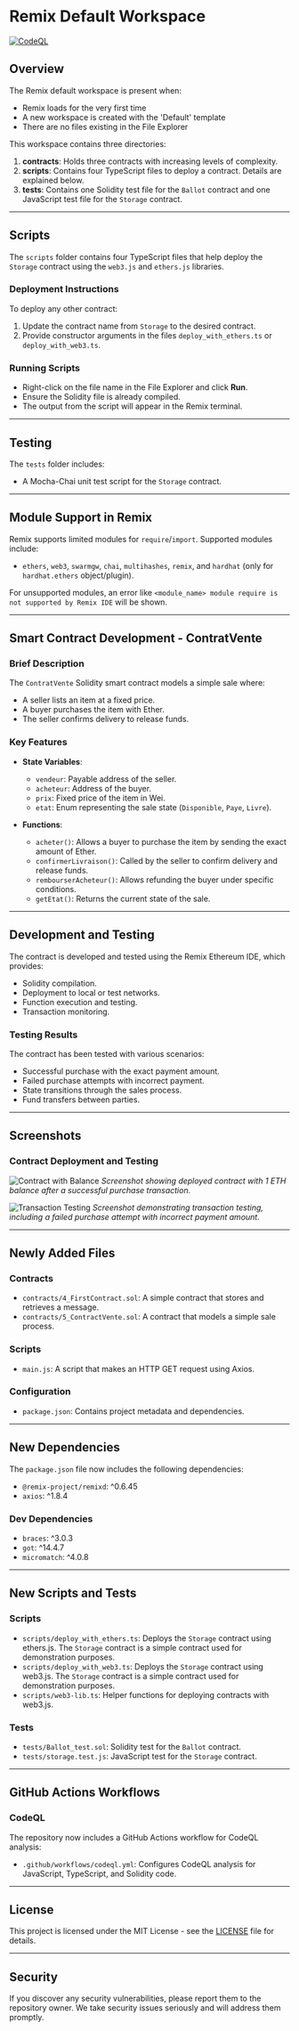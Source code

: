# Remix Default Workspace

[![CodeQL](https://github.com/thejokers69/Remix-Ethereum-Repo/actions/workflows/codeql.yml/badge.svg?branch=main)](https://github.com/thejokers69/Remix-Ethereum-Repo/actions/workflows/codeql.yml)

## Overview

The Remix default workspace is present when:

- Remix loads for the very first time
- A new workspace is created with the 'Default' template
- There are no files existing in the File Explorer

This workspace contains three directories:

1. **contracts**: Holds three contracts with increasing levels of complexity.
2. **scripts**: Contains four TypeScript files to deploy a contract. Details are explained below.
3. **tests**: Contains one Solidity test file for the `Ballot` contract and one JavaScript test file for the `Storage` contract.

---

## Scripts

The `scripts` folder contains four TypeScript files that help deploy the `Storage` contract using the `web3.js` and `ethers.js` libraries.

### Deployment Instructions

To deploy any other contract:

1. Update the contract name from `Storage` to the desired contract.
2. Provide constructor arguments in the files `deploy_with_ethers.ts` or `deploy_with_web3.ts`.

### Running Scripts

- Right-click on the file name in the File Explorer and click **Run**.
- Ensure the Solidity file is already compiled.
- The output from the script will appear in the Remix terminal.

---

## Testing

The `tests` folder includes:

- A Mocha-Chai unit test script for the `Storage` contract.

---

## Module Support in Remix

Remix supports limited modules for `require`/`import`. Supported modules include:

- `ethers`, `web3`, `swarmgw`, `chai`, `multihashes`, `remix`, and `hardhat` (only for `hardhat.ethers` object/plugin).

For unsupported modules, an error like `<module_name> module require is not supported by Remix IDE` will be shown.

---

## Smart Contract Development - ContratVente

### Brief Description

The `ContratVente` Solidity smart contract models a simple sale where:

- A seller lists an item at a fixed price.
- A buyer purchases the item with Ether.
- The seller confirms delivery to release funds.

### Key Features

- **State Variables**:
  - `vendeur`: Payable address of the seller.
  - `acheteur`: Address of the buyer.
  - `prix`: Fixed price of the item in Wei.
  - `etat`: Enum representing the sale state (`Disponible`, `Paye`, `Livre`).

- **Functions**:
  - `acheter()`: Allows a buyer to purchase the item by sending the exact amount of Ether.
  - `confirmerLivraison()`: Called by the seller to confirm delivery and release funds.
  - `rembourserAcheteur()`: Allows refunding the buyer under specific conditions.
  - `getEtat()`: Returns the current state of the sale.

---

## Development and Testing

The contract is developed and tested using the Remix Ethereum IDE, which provides:

- Solidity compilation.
- Deployment to local or test networks.
- Function execution and testing.
- Transaction monitoring.

### Testing Results

The contract has been tested with various scenarios:

- Successful purchase with the exact payment amount.
- Failed purchase attempts with incorrect payment.
- State transitions through the sales process.
- Fund transfers between parties.

---

## Screenshots

### Contract Deployment and Testing

![Contract with Balance](images/Screenshot%202025-03-28%20at%2011.30.39 PM.png)
*Screenshot showing deployed contract with 1 ETH balance after a successful purchase transaction.*

![Transaction Testing](images/Screenshot-2025-03-28-at-11.30.11 PM.png)
*Screenshot demonstrating transaction testing, including a failed purchase attempt with incorrect payment amount.*

---

## Newly Added Files

### Contracts

- `contracts/4_FirstContract.sol`: A simple contract that stores and retrieves a message.
- `contracts/5_ContractVente.sol`: A contract that models a simple sale process.

### Scripts

- `main.js`: A script that makes an HTTP GET request using Axios.

### Configuration

- `package.json`: Contains project metadata and dependencies.

---

## New Dependencies

The `package.json` file now includes the following dependencies:

- `@remix-project/remixd`: ^0.6.45
- `axios`: ^1.8.4

### Dev Dependencies

- `braces`: ^3.0.3
- `got`: ^14.4.7
- `micromatch`: ^4.0.8

---

## New Scripts and Tests

### Scripts

- `scripts/deploy_with_ethers.ts`: Deploys the `Storage` contract using ethers.js. The `Storage` contract is a simple contract used for demonstration purposes.
- `scripts/deploy_with_web3.ts`: Deploys the `Storage` contract using web3.js. The `Storage` contract is a simple contract used for demonstration purposes.
- `scripts/web3-lib.ts`: Helper functions for deploying contracts with web3.js.

### Tests

- `tests/Ballot_test.sol`: Solidity test for the `Ballot` contract.
- `tests/storage.test.js`: JavaScript test for the `Storage` contract.

---

## GitHub Actions Workflows

### CodeQL

The repository now includes a GitHub Actions workflow for CodeQL analysis:

- `.github/workflows/codeql.yml`: Configures CodeQL analysis for JavaScript, TypeScript, and Solidity code.

---

## License

This project is licensed under the MIT License - see the [LICENSE](LICENSE) file for details.

---

## Security

If you discover any security vulnerabilities, please report them to the repository owner. We take security issues seriously and will address them promptly.
